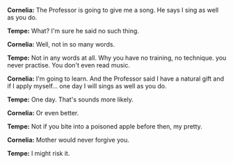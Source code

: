 **Cornelia:** The Professor is going to give me a song. He says I sing
as well as you do.

**Tempe:** What? I'm sure he said no such thing. 

**Cornelia:** Well, not in so many words. 

**Tempe:** Not in any words at all. Why you have no training, no
technique. you never practise. You don't even read music. 

**Cornelia:** I'm going to learn. And the Professor said I have a
natural gift and if I apply myself... one day I will sings as well as
you do.

**Tempe:** One day. That's sounds more likely.

**Cornelia:** Or even better.

**Tempe:** Not if you bite into a poisoned apple before then, my
pretty.

**Cornelia:** Mother would never forgive you.

**Tempe:** I might risk it.
